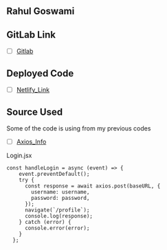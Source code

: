 ## Rahul Goswami

## GitLab Link
- [ ] [Gitlab](https://git.cs.dal.ca/rgoswami/csci_5709_tutorials/-/tree/main/tutorial4?ref_type=heads)

## Deployed Code
- [ ] [Netlify_Link](https://main--splendid-pegasus-febc0f.netlify.app/)

## Source Used
Some of the code is using from my previous codes
- [ ] [Axios_Info](https://www.freecodecamp.org/news/how-to-use-axios-with-react/)

Login.jsx
```
const handleLogin = async (event) => {
    event.preventDefault();
    try {
      const response = await axios.post(baseURL, {
        username: username,
        password: password,
      });
      navigate(`/profile`);
      console.log(response);
    } catch (error) {
      console.error(error);
    }
  };
```
